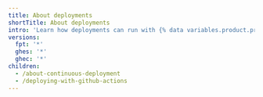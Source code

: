```yaml
---
title: About deployments
shortTitle: About deployments
intro: 'Learn how deployments can run with {% data variables.product.prodname_actions %} workflows.'
versions:
  fpt: '*'
  ghes: '*'
  ghec: '*'
children:
  - /about-continuous-deployment
  - /deploying-with-github-actions
---
```


